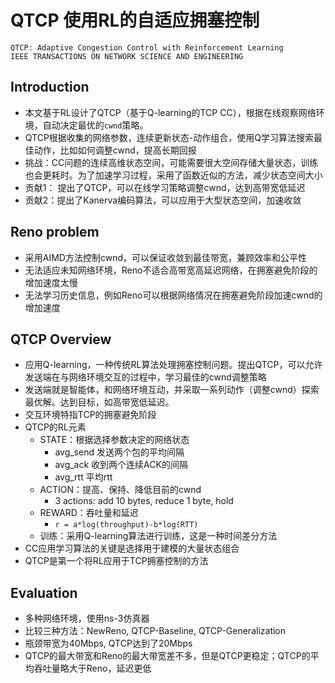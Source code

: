 # QTCP 使用RL的自适应拥塞控制
`QTCP: Adaptive Congestion Control with Reinforcement Learning`  
`IEEE TRANSACTIONS ON NETWORK SCIENCE AND ENGINEERING`

## Introduction
- 本文基于RL设计了QTCP（基于Q-learning的TCP CC），根据在线观察网络环境，自动决定最优的`cwnd`策略。
- QTCP根据收集的网络参数，连续更新状态-动作组合，使用Q学习算法搜索最佳动作，比如如何调整cwnd，提高长期回报
- 挑战：CC问题的连续高维状态空间，可能需要很大空间存储大量状态，训练也会更耗时。为了加速学习过程，采用了函数近似的方法，减少状态空间大小
- 贡献1： 提出了QTCP，可以在线学习策略调整cwnd，达到高带宽低延迟
- 贡献2：提出了Kanerva编码算法，可以应用于大型状态空间，加速收敛

## Reno problem
- 采用AIMD方法控制cwnd，可以保证收敛到最佳带宽，兼顾效率和公平性
- 无法适应未知网络环境，Reno不适合高带宽高延迟网络，在拥塞避免阶段的增加速度太慢
- 无法学习历史信息，例如Reno可以根据网络情况在拥塞避免阶段加速cwnd的增加速度

## QTCP Overview
- 应用Q-learning，一种传统RL算法处理拥塞控制问题。提出QTCP，可以允许发送端在与网络环境交互的过程中，学习最佳的cwnd调整策略
- 发送端就是智能体，和网络环境互动，并采取一系列动作（调整cwnd）探索最优解。达到目标，如高带宽低延迟。
- 交互环境特指TCP的拥塞避免阶段
- QTCP的RL元素
	- STATE：根据选择参数决定的网络状态
		- avg_send 发送两个包的平均间隔
		- avg_ack 收到两个连续ACK的间隔
		- avg_rtt 平均rtt
	- ACTION：提高、保持、降低目前的cwnd
		- 3 actions: add 10 bytes, reduce 1 byte, hold
	- REWARD：吞吐量和延迟
		- `r = a*log(throughput)-b*log(RTT)`
	- 训练：采用Q-learning算法进行训练，这是一种时间差分方法
- CC应用学习算法的关键是选择用于建模的大量状态组合
- QTCP是第一个将RL应用于TCP拥塞控制的方法

## Evaluation
- 多种网络环境，使用ns-3仿真器
- 比较三种方法：NewReno, QTCP-Baseline, QTCP-Generalization
- 瓶颈带宽为40Mbps, QTCP达到了20Mbps
- QTCP的最大带宽和Reno的最大带宽差不多，但是QTCP更稳定；QTCP的平均吞吐量略大于Reno，延迟更低
